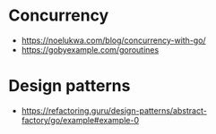 # Concurrency
- https://noelukwa.com/blog/concurrency-with-go/
- https://gobyexample.com/goroutines


# Design patterns
- https://refactoring.guru/design-patterns/abstract-factory/go/example#example-0